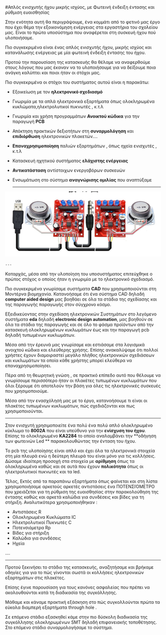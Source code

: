 
#Απλός ενισχυτής ήχου μικρής ισχύος, με Φωτεινή ένδειξη έντασης και ρύθμιση ευαισθησίας


Στην ενότητα αυτή θα περιγράψουμε, ένα κομμάτι από το φετινό μας έργο που έχει θέμα την εξοικονόμηση ενέργειας στα εργαστήρια του σχολείου μας. 
Eίναι  το πρώτο υποσύστημα που αναφέρεται στη συσκευή ήχου πού υλοποιήσαμε.
 
Πιο συγκεκριμένα είναι ένας απλός ενισχυτής ήχου, μικρής ισχύος και κατανάλωσης ενέργειας με μία φωτεινή ένδειξη έντασης του ήχου.  

 Προτού την παρουσίαση της κατασκευής θα θέλαμε να αναφερθούμε στους λόγους που μας έκαναν να το υλοποιήσουμε για να δείξουμε ποια ανάγκη καλύπτει και ποιοι ήταν οι στόχοι μας.

Πιο συγκεκριμένα οι στόχοι του συστήματος αυτού είναι η παρακάτω:

 - Εξοικείωση με τον **ηλεκτρονικό σχεδιασμό**
- Γνωριμία με τα απλά ηλεκτρονικά εξαρτήματα όπως  ολοκληρωμένα κυκλώματα,ηλεκτρολυτικοί πυκνωτές , κ.τ.λ
- Γνωριμία και χρήση προγραμμάτων **Ανοικτού κώδικα** για την παραγωγή **PCB** 
- Απόκτηση πρακτικών δεξιοτήτων στη **συναρμολόγηση** και **επιδιόρθωση** ηλεκτρονικών πλακετών....
- **Επαναχρησιμοποίηση** παλιών εξαρτημάτων , όπως ηχεία ενισχυτές , κ.τ.λ
- Κατασκευή ηχητικού συστήματος **ελάχιστης ενέργειας**
- **Αντικατάσταση** αντίστοιχων ενεργοβόρων συσκευών
- Ενσωμάτωση στο σύστημα **αναγνώρισης ομιλίας** που αναπτύξαμε
  
	---


![](01-speakers-amplifier/00-σύστημα.jpeg)


	---


Καταρχάς, μέσα από την υλοποίηση του υποσυστήματος επιτεύχθηκε ο πρώτος στόχος ο οποίος ήταν η γνωριμία με το ηλεκτρονικό σχεδιασμό.  

Πιο συγκεκριμένα γνωρίσαμε συστήματα **CAD** που χρησιμοποιούνται στη Μοντέρνα βιομηχανία. 
Κατανοήσαμε ότι ένα σύστημα CAD δηλαδή **computer aided design**  μας βοηθάει σε όλα τα στάδια της σχεδίασης και της παραγωγής παραγωγής  στον σύγχρονο κόσμο.

Εξειδικεύοντας στην σχεδίαση ηλεκτρονικών Συστημάτων στο λεγόμενο συστήματα **eda**  δηλαδή **electronic design automation**,  μας βοηθούν σε όλα τα στάδια της παραγωγής και σε όλο το φάσμα προϊόντων από την κατασκευή ολοκληρωμένων κυκλωμάτων έως και την παραγωγή pcb  δηλαδή τυπωμένων κυκλωμάτων. 

Μέσα από την έρευνά μας γνωρίσαμε και εστιάσαμε στα λογισμικά ανοιχτού κώδικα και ελεύθερης χρήσης. Επίσης ανακαλύψαμε  ότι πολλοί χρήστες έχουν διαμοιραστεί  μεγάλο πλήθος ηλεκτρονικών σχεδιάσεων  και κυκλωμάτων  τα οποία κάθε χρήστης μπορεί ελεύθερα να επαναχρησιμοποίησει. 


Πέρα από τη θεωρητική γνώση ,  σε πρακτικό επίπεδο  αυτό που θέλουμε να γνωρίσουμε  περισσότερο ήταν οι πλακέτες τυπωμένων κυκλωμάτων που όλοι ξέρουμε ότι αποτελούν την βάση για όλες τις ηλεκτρονικές συσκευές που χρησιμοποιούμε.


Μέσα από την ενασχόλησή μας με το έργο, κατανοήσουμε τι είναι οι πλακέτες τυπωμένων κυκλωμάτων, πώς σχεδιάζονται και πως χρησιμοποιούνται.

---

Στον ενισχυτή   χρησιμοποιείτε ένα πολύ ένα πολύ απλό ολοκληρωμένο κύκλωμα το  **8002Α**  που είναι υπεύθυνο για την **ενίσχυση του ήχου**.
Επίσης το ολοκληρωμένο **ΚΑ2284**  το οποίο αναλαμβάνει την **οδήγηση των  φωτεινών  Led ** παρακολουθώντας την ένταση του ήχου.
   
Το pcb της υλοποίησης είναι απλό και έχει όλα τα ηλεκτρονικά στοιχεία στη μία πλευρά ενώ η δεύτερη πλευρά του είναι μόνο για τις κολλήσεις.
Δώσαμε ιδιαίτερη προσοχή στα στοιχεία με **αρίθμηση** όπως τα ολοκληρωμένα  καθώς και σε αυτά που έχουν **πολικότητα** όπως οι ηλεκτρολυτικοί πυκνωτές και τα led.

Τέλος, Εκτός από τα παραπάνω εξαρτήματα όπως φαίνεται και στη λίστα χρησιμοποιήσαμε αρκετούς αρκετές αντιστάσεις ένα ΠΟΤΕΝΣΙΌΜΕΤΡΟ  που χρειάζεται για τη ρύθμιση της ευαισθησίας στην παρακολούθηση της έντασης καθώς και αρκετά καλώδια για συνδέσεις και βίδες για τη στήριξη.
Αναλυτικότερα χρησιμοποιήθηκαν :

- Αντιστάσεις  R
- Ολοκληρωμένα Κυκλώματα  IC
- Ηλεκτρολυτικοί Πυκνωτές C
- Ποτενσιόμετρα Rp
- Βίδες για  στήριξη
- Καλώδια για συνδέσεις
- Ηχεία

....

  
---

Προτού ξεκινήσει το στάδιο της κατασκευής,  αναζητήσαμε και βρήκαμε οδηγίες για  για το πώς γίνονται σωστά οι κολλήσεις ηλεκτρονικών εξαρτημάτων στις πλακέτες. 

Επίσης έγινε παρουσίαση για τους κανόνες ασφαλείας που πρέπει να ακολουθούνται κατά τη διαδικασία της συγκόλλησης.

Μάθαμε και κάναμε πρακτική εξάσκηση στο πώς συγκολλούνται πρώτα τα εύκολα διαμπερή εξαρτήματα  through hole .

Σε επόμενο στάδιο  εξασκηθεί κάμε στην πιο δύσκολη διαδικασία της συγκόλλησης ολοκληρωμένων SMT  δηλαδή επιφανειακής τοποθέτησης.
Στο επόμενο στάδιο συναρμολογήσαμε  το σύστημα.





